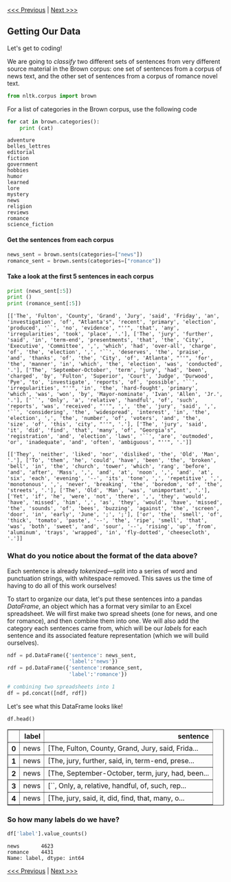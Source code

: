 [<<< Previous](classification.md) | [Next >>>](features.md)

## Getting Our Data

Let's get to coding!

We are going to *classify* two different sets of sentences from very different source material in the Brown corpus: one set of sentences from a corpus of news text, and the other set of sentences from a corpus of romance novel text. 

```python
from nltk.corpus import brown
```

For a list of categories in the Brown corpus, use the following code

```python
for cat in brown.categories():
    print (cat)
```

    adventure
    belles_lettres
    editorial
    fiction
    government
    hobbies
    humor
    learned
    lore
    mystery
    news
    religion
    reviews
    romance
    science_fiction
    

#### Get the sentences from each corpus


```python
news_sent = brown.sents(categories=["news"])
romance_sent = brown.sents(categories=["romance"])
```

#### Take a look at the first 5 sentences in each corpus 


```python
print (news_sent[:5])
print ()
print (romance_sent[:5])

```

    [['The', 'Fulton', 'County', 'Grand', 'Jury', 'said', 'Friday', 'an', 'investigation', 'of', "Atlanta's", 'recent', 'primary', 'election', 'produced', '``', 'no', 'evidence', "''", 'that', 'any', 'irregularities', 'took', 'place', '.'], ['The', 'jury', 'further', 'said', 'in', 'term-end', 'presentments', 'that', 'the', 'City', 'Executive', 'Committee', ',', 'which', 'had', 'over-all', 'charge', 'of', 'the', 'election', ',', '``', 'deserves', 'the', 'praise', 'and', 'thanks', 'of', 'the', 'City', 'of', 'Atlanta', "''", 'for', 'the', 'manner', 'in', 'which', 'the', 'election', 'was', 'conducted', '.'], ['The', 'September-October', 'term', 'jury', 'had', 'been', 'charged', 'by', 'Fulton', 'Superior', 'Court', 'Judge', 'Durwood', 'Pye', 'to', 'investigate', 'reports', 'of', 'possible', '``', 'irregularities', "''", 'in', 'the', 'hard-fought', 'primary', 'which', 'was', 'won', 'by', 'Mayor-nominate', 'Ivan', 'Allen', 'Jr.', '.'], ['``', 'Only', 'a', 'relative', 'handful', 'of', 'such', 'reports', 'was', 'received', "''", ',', 'the', 'jury', 'said', ',', '``', 'considering', 'the', 'widespread', 'interest', 'in', 'the', 'election', ',', 'the', 'number', 'of', 'voters', 'and', 'the', 'size', 'of', 'this', 'city', "''", '.'], ['The', 'jury', 'said', 'it', 'did', 'find', 'that', 'many', 'of', "Georgia's", 'registration', 'and', 'election', 'laws', '``', 'are', 'outmoded', 'or', 'inadequate', 'and', 'often', 'ambiguous', "''", '.']]
    
    [['They', 'neither', 'liked', 'nor', 'disliked', 'the', 'Old', 'Man', '.'], ['To', 'them', 'he', 'could', 'have', 'been', 'the', 'broken', 'bell', 'in', 'the', 'church', 'tower', 'which', 'rang', 'before', 'and', 'after', 'Mass', ',', 'and', 'at', 'noon', ',', 'and', 'at', 'six', 'each', 'evening', '--', 'its', 'tone', ',', 'repetitive', ',', 'monotonous', ',', 'never', 'breaking', 'the', 'boredom', 'of', 'the', 'streets', '.'], ['The', 'Old', 'Man', 'was', 'unimportant', '.'], ['Yet', 'if', 'he', 'were', 'not', 'there', ',', 'they', 'would', 'have', 'missed', 'him', ',', 'as', 'they', 'would', 'have', 'missed', 'the', 'sounds', 'of', 'bees', 'buzzing', 'against', 'the', 'screen', 'door', 'in', 'early', 'June', ';', ';'], ['or', 'the', 'smell', 'of', 'thick', 'tomato', 'paste', '--', 'the', 'ripe', 'smell', 'that', 'was', 'both', 'sweet', 'and', 'sour', '--', 'rising', 'up', 'from', 'aluminum', 'trays', 'wrapped', 'in', 'fly-dotted', 'cheesecloth', '.']]
    

### What do you notice about the format of the data above?
Each sentence is already *tokenized*—split into a series of word and punctuation strings, with whitespace removed. This saves us the time of having to do all of this work ourselves!

To start to organize our data, let's put these sentences into a pandas *DataFrame*, an object which has a format very similar to an Excel spreadsheet.  We will first make two spread sheets (one for news, and one for romance), and then combine them into one.  We will also add the category each sentences came from, which will be our *labels* for each sentence and its associated feature representation (which we will build ourselves).


```python
ndf = pd.DataFrame({'sentence': news_sent,
                    'label':'news'})
rdf = pd.DataFrame({'sentence':romance_sent, 
                    'label':'romance'})
```


```python
# combining two spreadsheets into 1
df = pd.concat([ndf, rdf])
```

Let's see what this DataFrame looks like!




```python
df.head()
```

<div>
<table border="1" class="dataframe">
  <thead>
    <tr style="text-align: right;">
      <th></th>
      <th>label</th>
      <th>sentence</th>
    </tr>
  </thead>
  <tbody>
    <tr>
      <th>0</th>
      <td>news</td>
      <td>[The, Fulton, County, Grand, Jury, said, Frida...</td>
    </tr>
    <tr>
      <th>1</th>
      <td>news</td>
      <td>[The, jury, further, said, in, term-end, prese...</td>
    </tr>
    <tr>
      <th>2</th>
      <td>news</td>
      <td>[The, September-October, term, jury, had, been...</td>
    </tr>
    <tr>
      <th>3</th>
      <td>news</td>
      <td>[``, Only, a, relative, handful, of, such, rep...</td>
    </tr>
    <tr>
      <th>4</th>
      <td>news</td>
      <td>[The, jury, said, it, did, find, that, many, o...</td>
    </tr>
  </tbody>
</table>
</div>



### So how many labels do we have?


```python
df['label'].value_counts()
```




    news       4623
    romance    4431
    Name: label, dtype: int64

[<<< Previous](classification.md) | [Next >>>](features.md)
